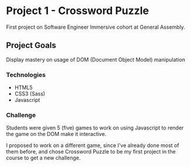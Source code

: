 # Project 1 - Crossword Puzzle

First project on Software Engineer Immersive cohort at General Assembly.

## Project Goals

Display mastery on usage of DOM (Document Object Model) manipulation

### Technologies

- HTML5
- CSS3 (Sass)
- Javascript

### Challenge

Students were given 5 (five) games to work on using Javascript to render the game on the DOM make it interactive.

I proposed to work on a different game, since I've already done most of them before, and chose Crossword Puzzle to be my first project in the course to get a new challenge.
